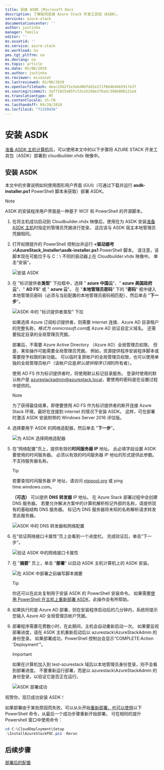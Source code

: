 ```yaml
---
title: 安装 ASDK |Microsoft Docs
description: 了解如何安装 Azure Stack 开发工具包（ASDK）。
services: azure-stack
documentationcenter: ''
author: justinha
manager: femila
editor: ''
ms.assetid: ''
ms.service: azure-stack
ms.workload: na
pms.tgt_pltfrm: na
ms.devlang: na
ms.topic: article
ms.date: 05/06/2019
ms.author: justinha
ms.reviewer: misainat
ms.lastreviewed: 02/08/2019
ms.openlocfilehash: deac15b2f1e3ebd86fdd2e171f664bd4b5917e37
ms.sourcegitcommit: 3af71025e85fc53ce529de2f6a5c396b806121ed
ms.translationtype: MT
ms.contentlocale: zh-CN
ms.lasthandoff: 09/20/2019
ms.locfileid: "71159436"
---
```

# <a name="install-the-asdk"></a>安装 ASDK
[准备 ASDK 主机计算机](asdk-prepare-host.md)后，可以使用本文中的以下步骤将 AZURE STACK 开发工具包（ASDK）部署到 cloudbuilder.vhdx 映像中。

## <a name="install-the-asdk"></a>安装 ASDK
本文中的步骤说明如何使用图形用户界面 (GUI)（可通过下载并运行 **asdk-installer.ps1** PowerShell 脚本来获取）部署 ASDK。

> [!NOTE]
> ASDK 的安装程序用户界面是一种基于 WCF 和 PowerShell 的开源脚本。


1. 在将主机成功启动到 Cloudbuilder.vhdx 映像后，使用在为 ASDK 安装[准备 ASDK 主机](asdk-prepare-host.md)时指定的管理员凭据进行登录。 这应该与 ASDK 宿主本地管理员凭据相同。
2. 打开权限提升的 PowerShell 控制台并运行 **&lt;驱动器号>\AzureStack_Installer\asdk-installer.ps1** PowerShell 脚本。 请注意，该脚本现在可能位于与 C：\ 不同的驱动器上在 Cloudbuilder.vhdx 映像中。 单击“安装”。

    ![安装 ASDK](media/asdk-install/1.PNG) 

3. 在 "标识提供者**类型**" 下拉框中，选择 " **azure 中国云**"、" **azure 美国政府云**"、" **AD FS**" 或 " **azure 云**"。 在 "**本地管理员密码**" 下的 "**密码**" 框中键入本地管理员密码（必须与当前配置的本地管理员密码相匹配），然后单击 "**下一步**"。

    ![ASDK 中的 "标识提供者类型" 下拉](media/asdk-install/2.PNG) 
  
    如果选择 Azure 订阅标识提供者，则需要 internet 连接、Azure AD 目录租户的完整名称，*格式为 onmicrosoft.com*或 Azure AD 验证自定义域名。 还需要指定目录的全局管理员凭据。

    部署后，不需要 Azure Active Directory （Azure AD）全局管理员权限。 但是，某些操作可能需要全局管理员凭据。 例如，资源提供程序安装程序脚本或需要授予权限的新功能。 可以临时复原帐户的全局管理员权限，也可以使用单独的全局管理员帐户（该帐户应是*默认提供程序订阅*的所有者）。

    使用 AD FS 作为标识提供者时，将使用默认标记目录服务。 登录时使用的默认帐户是 azurestackadmin@azurestack.local，要使用的密码是在设置过程中提供的。

   > [!NOTE]
   > 为了获得最佳结果，即使要使用 AD FS 作为标识提供者的断开连接 Azure Stack 环境，最好在连接到 internet 的情况下安装 ASDK。 这样，可在部署时激活 ASDK 安装附带的 Windows Server 2016 评估版。

4. 选择要用于 ASDK 的网络适配器，然后单击 "**下一步**"。

    ![为 ASDK 选择网络适配器](media/asdk-install/3.PNG)

5. 在“网络配置”页上，提供有效的**时间服务器 IP** 地址。 此必填字段设置 ASDK 要使用的时间服务器。 必须以有效的时间服务器 IP 地址的形式提供此参数。 不支持服务器名称。

      > [!TIP]
      > 若要查找时间服务器 IP 地址，请访问 [ntppool.org](https://www.ntppool.org/) 或 ping time.windows.com。 

    **（可选）** 可以提供 **DNS 转发器** IP 地址。 在 Azure Stack 部署过程中会创建 DNS 服务器。 若要允许解决方案中的计算机解析标记外部的名称，请提供现有的基础结构 DNS 服务器。 标记内 DNS 服务器将未知的名称解析请求转发至此服务器。

    ![ASDK 中的 DNS 转发器和网络配置](media/asdk-install/4.PNG)

6. 在“验证网络接口卡属性”页上会看到一个进度栏。 完成验证后，单击“下一步”。

    ![验证 ASDK 中的网络接口卡属性](media/asdk-install/5.PNG)

7. 在 "**摘要**" 页上，单击 "**部署**" 以启动 ASDK 主机计算机上的 ASDK 安装。

    ![在 ASDK 中部署之前编写脚本摘要](media/asdk-install/6.PNG)

    > [!TIP]
    > 你还可以在此处复制用于安装 ASDK 的 PowerShell 安装命令。 如果需要[使用 PowerShell 在主机上重新部署 ASDK](asdk-deploy-powershell.md)，此操作会有所帮助。

8. 如果执行的是 Azure AD 部署，则在安装程序启动后的几分钟内，系统将提示您输入 Azure AD 全局管理员帐户凭据。

9. 部署程序需要花费数小时，在此期间，主机会自动重新启动一次。 如果要监视部署进度，请在 ASDK 主机重新启动后以 azurestack\AzureStackAdmin 的身份登录。 如果部署成功，PowerShell 控制台会显示“COMPLETE:Action 'Deployment'”。 
    > [!IMPORTANT]
    > 如果在计算机加入到 test-azurestack 域后以本地管理员身份登录，则不会看到部署进度。 不要重新运行部署，而是以 azurestack\AzureStackAdmin 的身份登录，以验证它是否正在运行。

    ![ASDK 部署成功](media/asdk-install/7.PNG)

祝贺你，现已成功安装 ASDK！

如果部署由于某些原因而失败，可以从头开始[重新部署，也可以使用](asdk-redeploy.md)以下 PowerShell 命令，从最后一个成功步骤重新开始部署。 可在相同的提升 Powershell 窗口中使用命令：

  ```powershell
  cd C:\CloudDeployment\Setup
  .\InstallAzureStackPOC.ps1 -Rerun
  ```

## <a name="next-steps"></a>后续步骤
[部署后的配置](asdk-post-deploy.md)
